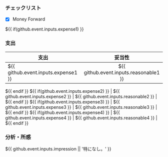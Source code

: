 ### チェックリスト
* [x] Money Forward

${{ if(github.event.inputs.expense1) }}
### 支出
| 支出 | 妥当性 |
| --- | :---: |
| ${{ github.event.inputs.expense1 }} | ${{ github.event.inputs.reasonable1 }} |
${{ endif }}
${{ if(github.event.inputs.expense2) }}
| ${{ github.event.inputs.expense2 }} | ${{ github.event.inputs.reasonable2 }} |
${{ endif }}
${{ if(github.event.inputs.expense3) }}
| ${{ github.event.inputs.expense3 }} | ${{ github.event.inputs.reasonable3 }} |
${{ endif }}
${{ if(github.event.inputs.expense4) }}
| ${{ github.event.inputs.expense4 }} | ${{ github.event.inputs.reasonable4 }} |
${{ endif }}

### 分析・所感
${{ github.event.inputs.impression || '特になし。' }}
